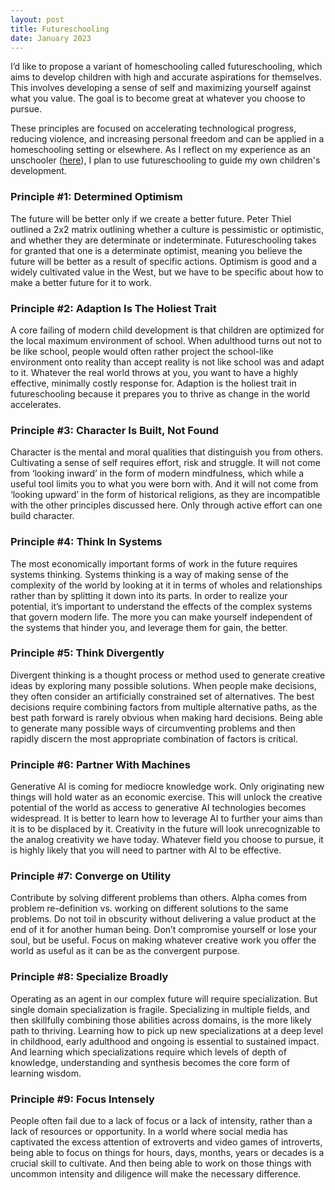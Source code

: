 ```yaml
---
layout: post
title: Futureschooling
date: January 2023
---
```


I’d like to propose a variant of homeschooling called futureschooling, which aims to develop children with high and accurate aspirations for themselves. This involves developing a sense of self and maximizing yourself against what you value. The goal is to become great at whatever you choose to pursue.  

These principles are focused on accelerating technological progress, reducing violence, and increasing personal freedom and can be applied in a homeschooling setting or elsewhere. As I reflect on my experience as an unschooler ([here](https://rogerkirkness.com/unschooling)), I plan to use futureschooling to guide my own children's development.

### Principle #1: Determined Optimism
The future will be better only if we create a better future. Peter Thiel outlined a 2x2 matrix outlining whether a culture is pessimistic or optimistic, and whether they are determinate or indeterminate. Futureschooling takes for granted that one is a determinate optimist, meaning you believe the future will be better as a result of specific actions. Optimism is good and a widely cultivated value in the West, but we have to be specific about how to make a better future for it to work. 

### Principle #2: Adaption Is The Holiest Trait
A core failing of modern child development is that children are optimized for the local maximum environment of school. When adulthood turns out not to be like school, people would often rather project the school-like environment onto reality than accept reality is not like school was and adapt to it. Whatever the real world throws at you, you want to have a highly effective, minimally costly response for. Adaption is the holiest trait in futureschooling because it prepares you to thrive as change in the world accelerates.

### Principle #3: Character Is Built, Not Found
Character is the mental and moral qualities that distinguish you from others. Cultivating a sense of self requires effort, risk and struggle. It will not come from ‘looking inward’ in the form of modern mindfulness, which while a useful tool limits you to what you were born with. And it will not come from ‘looking upward’ in the form of historical religions, as they are incompatible with the other principles discussed here. Only through active effort can one build character. 

### Principle #4: Think In Systems
The most economically important forms of work in the future requires systems thinking. Systems thinking is a way of making sense of the complexity of the world by looking at it in terms of wholes and relationships rather than by splitting it down into its parts. In order to realize your potential, it’s important to understand the effects of the complex systems that govern modern life. The more you can make yourself independent of the systems that hinder you, and leverage them for gain, the better. 

### Principle #5: Think Divergently
Divergent thinking is a thought process or method used to generate creative ideas by exploring many possible solutions. When people make decisions, they often consider an artificially constrained set of alternatives. The best decisions require combining factors from multiple alternative paths, as the best path forward is rarely obvious when making hard decisions. Being able to generate many possible ways of circumventing problems and then rapidly discern the most appropriate combination of factors is critical. 

### Principle #6: Partner With Machines
Generative AI is coming for mediocre knowledge work. Only originating new things will hold water as an economic exercise. This will unlock the creative potential of the world as access to generative AI technologies becomes widespread. It is better to learn how to leverage AI to further your aims than it is to be displaced by it. Creativity in the future will look unrecognizable to the analog creativity we have today. Whatever field you choose to pursue, it is highly likely that you will need to partner with AI to be effective.

### Principle #7: Converge on Utility
Contribute by solving different problems than others. Alpha comes from problem re-definition vs. working on different solutions to the same problems. Do not toil in obscurity without delivering a value product at the end of it for another human being. Don’t compromise yourself or lose your soul, but be useful. Focus on making whatever creative work you offer the world as useful as it can be as the convergent purpose. 

### Principle #8: Specialize Broadly
Operating as an agent in our complex future will require specialization. But single domain specialization is fragile. Specializing in multiple fields, and then skillfully combining those abilities across domains, is the more likely path to thriving. Learning how to pick up new specializations at a deep level in childhood, early adulthood and ongoing is essential to sustained impact. And learning which specializations require which levels of depth of knowledge, understanding and synthesis becomes the core form of learning wisdom. 

### Principle #9: Focus Intensely
People often fail due to a lack of focus or a lack of intensity, rather than a lack of resources or opportunity. In a world where social media has captivated the excess attention of extroverts and video games of introverts, being able to focus on things for hours, days, months, years or decades is a crucial skill to cultivate. And then being able to work on those things with uncommon intensity and diligence will make the necessary difference. 
